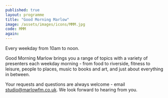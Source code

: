 ```yaml
---
published: true
layout: programme
title: "Good Morning Marlow"
image: /assets/images/icons/MMM.jpg
code: MMM
again:
---
```


Every weekday from 10am to noon.

Good Morning Marlow brings you a range of topics with a variety of presenters each weekday morning - from food to riverside, fitness to leisure, people to places, music to books and art,
and just about everything in between.

Your requests and questions are always welcome - email [studio@marlowfm.co.uk](mailto:studio@marlowfm.co.uk). We look forward to hearing from you.
